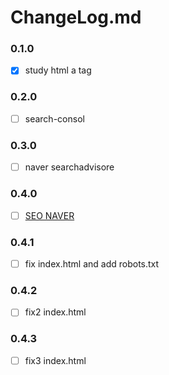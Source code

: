 # ChangeLog.md

### 0.1.0
- [x] study html a tag

### 0.2.0
- [ ] search-consol

### 0.3.0
- [ ] naver searchadvisore

### 0.4.0
- [ ] [SEO NAVER](https://github.com/dhkdtld37/dhkdtld37.github.io/issues/6)

### 0.4.1
- [ ] fix index.html and add robots.txt

### 0.4.2
- [ ] fix2  index.html

### 0.4.3 
- [ ] fix3 index.html
